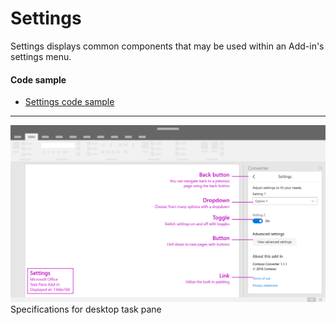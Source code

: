 # Settings

Settings displays common components that may be used within an Add-in's settings menu.

#### Code sample
* [Settings code sample](../templates/utility/settings)

***

![Settings - Specifications for desktop task pane](../assets/markdown-images/settings_taskPaneCallouts.png)
Specifications for desktop task pane 






